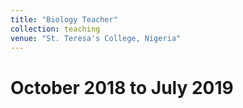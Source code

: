 ```yaml
---
title: "Biology Teacher"
collection: teaching
venue: "St. Teresa's College, Nigeria"
---
```


October 2018 to July 2019
======